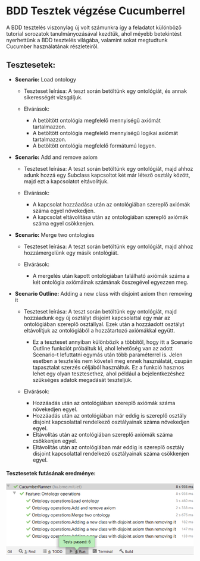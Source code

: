 # BDD Tesztek végzése Cucumberrel

A BDD tesztelés viszonylag új volt számunkra így a feladatot különböző tutorial sorozatok tanulmányozásával kezdtük, ahol méyebb betekintést nyerhettünk a BDD tesztelés világába, valamint sokat megtudtunk Cucumber használatának részleteiről.

## Tesztesetek:

* **Scenario:** Load ontology
    
    * Teszteset leírása: A teszt során betöltünk egy ontológiát, és annak sikerességét vizsgáljuk.
    
    * Elvárások:
        * A betöltött ontológia megfelelő mennyiségű axiómát tartalmazzon.
        * A betöltött ontológia megfelelő mennyiségű logikai axiómát tartalmazzon.
        * A betöltött ontológia megfelelő formátumú legyen.
        
* **Scenario:** Add and remove axiom
    
    * Teszteset leírása: A teszt során betöltünk egy ontológiát, majd ahhoz adunk hozzá egy Subclass kapcsoltot két már létező osztály között, majd ezt a kapcsolatot eltávolítjuk.
    
    * Elvárások:
        * A kapcsolat hozzáadása után az ontológiában szereplő axiómák száma egyel növekedjen.
        * A kapcsolat eltávolítása után az ontológiában szereplő axiómák száma egyel csökkenjen.

* **Scenario:** Merge two ontologies
    
    * Teszteset leírása: A teszt során betöltünk egy ontológiát, majd ahhoz hozzámergelünk egy másik ontológiát.
    
    * Elvárások:
        * A mergelés után kapott ontológiában található axiómák száma a két ontológia axiómáinak számának összegével egyezzen meg.

* **Scenario Outline:** Adding a new class with disjoint axiom then removing it

    * Teszteset leírása: A teszt során betöltünk egy ontológiát, majd hozzáadunk egy új osztályt disjoint kapcsolattal egy már az ontológiában szereplő osztállyal. Ezek után a hozzáadott osztályt eltávolítjuk az ontológiából a hozzátartozó axiómákkal együtt.
        * Ez a teszteset annyiban különbözik a többitől, hogy itt a Scenario Outline funkciót próbáltuk ki, ahol lehetőség van az adott Scenario-t lefuttatni egymás után több paraméterrel is. Jelen esetben a tesztelés nem követeli meg ennek használatát, csupán tapasztalat szerzés céljából használtuk. Ez a funkció hasznos lehet egy olyan tesztesethez, ahol például a bejelentkezéshez szükséges adatok megadását teszteljük.
        
    * Elvárások:
        * Hozzáadás után az ontológiában szereplő axiómák száma növekedjen egyel.
        * Hozzáadás után az ontológiában már eddig is szereplő osztály disjoint kapcsolattal rendelkező osztályainak száma növekedjen egyel.
        * Eltávolítás után az ontológiában szereplő axiómák száma csökkenjen egyel.
        * Eltávolítás után az ontológiában már eddig is szereplő osztály disjoint kapcsolattal rendelkező osztályainak száma csökkenjen egyel.

#### Tesztesetek futásának eredménye:
![](images/runAllTests.png)